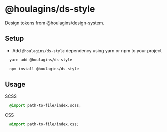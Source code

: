 
# @houlagins/ds-style

Design tokens from @houlagins/design-system.

## Setup
- Add `@houlagins/ds-style` dependency using yarn or npm to your project
```bash
  yarn add @houlagins/ds-style
```
```bash
  npm install @houlagins/ds-style
```
## Usage
SCSS
```scss
  @import path-to-file/index.scss;
```
CSS
```css
  @import path-to-file/index.css;
```
